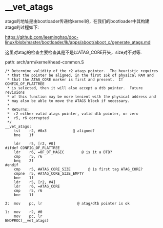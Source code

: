 __vet_atags
========================================

atags的地址是由bootloader传递给kernel的，在我们的bootloader中其构建atags的过程如下:

https://github.com/leeminghao/doc-linux/blob/master/bootloader/lk/apps/aboot/aboot_c/generate_atags.md

这里对atag的检查主要检查其是不是以ATAG_CORE开头，size对不对等.

path: arch/arm/kernel/head-common.S
```
/* Determine validity of the r2 atags pointer.  The heuristic requires
 * that the pointer be aligned, in the first 16k of physical RAM and
 * that the ATAG_CORE marker is first and present.  If CONFIG_OF_FLATTREE
 * is selected, then it will also accept a dtb pointer.  Future revisions
 * of this function may be more lenient with the physical address and
 * may also be able to move the ATAGS block if necessary.
 *
 * Returns:
 *  r2 either valid atags pointer, valid dtb pointer, or zero
 *  r5, r6 corrupted
 */
__vet_atags:
    tst    r2, #0x3            @ aligned?
    bne    1f

    ldr    r5, [r2, #0]
#ifdef CONFIG_OF_FLATTREE
    ldr    r6, =OF_DT_MAGIC        @ is it a DTB?
    cmp    r5, r6
    beq    2f
#endif
    cmp    r5, #ATAG_CORE_SIZE        @ is first tag ATAG_CORE?
    cmpne  r5, #ATAG_CORE_SIZE_EMPTY
    bne    1f
    ldr    r5, [r2, #4]
    ldr    r6, =ATAG_CORE
    cmp    r5, r6
    bne    1f

2:  mov    pc, lr                @ atag/dtb pointer is ok

1:  mov    r2, #0
    mov    pc, lr
ENDPROC(__vet_atags)
```